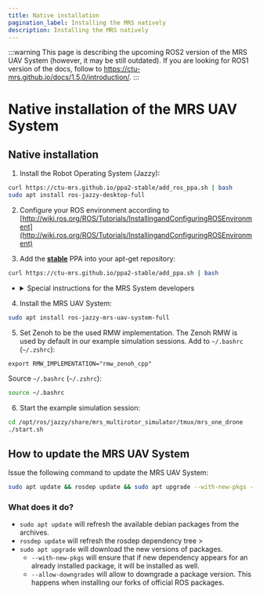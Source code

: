 ```yaml
---
title: Native installation
pagination_label: Installing the MRS natively
description: Installing the MRS natively
---
```


:::warning
This page is describing the upcoming ROS2 version of the MRS UAV System (however, it may be still outdated). If you are looking for ROS1 version of the docs, follow to https://ctu-mrs.github.io/docs/1.5.0/introduction/.
:::

# Native installation of the MRS UAV System

## Native installation

1. Install the Robot Operating System (Jazzy):
```bash
curl https://ctu-mrs.github.io/ppa2-stable/add_ros_ppa.sh | bash
sudo apt install ros-jazzy-desktop-full
```

2. Configure your ROS environment according to [http://wiki.ros.org/ROS/Tutorials/InstallingandConfiguringROSEnvironment](http://wiki.ros.org/ROS/Tutorials/InstallingandConfiguringROSEnvironment)

3. Add the **[stable](https://github.com/ctu-mrs/ppa2-stable)** PPA into your apt-get repository:
```bash
curl https://ctu-mrs.github.io/ppa2-stable/add_ppa.sh | bash
```
  * <details>
    <summary> Special instructions for the MRS System developers </summary>

      * Instead of the stable PPA, you can add the **[unstable](https://github.com/ctu-mrs/ppa-unstable)** PPA, for which the packages are build immediately after being pushed to **master**.
      * If you have both PPAs, the **unstable** has a priority.
      * Beware! The **unstable** PPA might be internally inconsistent, buggy and dangerous!

    </details>

4. Install the MRS UAV System:
```bash
sudo apt install ros-jazzy-mrs-uav-system-full
```

5. Set Zenoh to be the used RMW implementation. The Zenoh RMW is used by default in our example simulation sessions.
Add to `~/.bashrc` (`~/.zshrc`):
```
export RMW_IMPLEMENTATION="rmw_zenoh_cpp"
```

Source `~/.bashrc` (`~/.zshrc`):
```bash
source ~/.bashrc
```

6. Start the example simulation session:
```bash
cd /opt/ros/jazzy/share/mrs_multirotor_simulator/tmux/mrs_one_drone
./start.sh
```

## How to update the MRS UAV System

Issue the following command to update the MRS UAV System:
```bash
sudo apt update && rosdep update && sudo apt upgrade --with-new-pkgs --allow-downgrades
```

### What does it do?

* `sudo apt update` will refresh the available debian packages from the archives.
* `rosdep update` will refresh the rosdep dependency tree >
* `sudo apt upgrade` will download the new versions of packages.
  * `--with-new-pkgs` will ensure that if new dependency appears for an already installed package, it will be installed as well.
  * `--allow-downgrades` will allow to downgrade a package version. This happens when installing our forks of official ROS packages.
